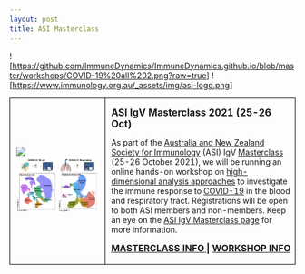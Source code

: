 ```yaml
---
layout: post
title: ASI Masterclass
---
```


![https://github.com/ImmuneDynamics/ImmuneDynamics.github.io/blob/master/workshops/COVID-19%20all%202.png?raw=true]
![https://www.immunology.org.au/_assets/img/asi-logo.png]


<table class="table gmisc_table">
  <tbody>
    <tr>
      <td style="padding-left:.75em;padding-right:.75em;width:33%; border-left:1px solid #000;border-top:1px solid #000;border-bottom:1px solid #000;border-right:1px solid #000;text-align:left; vertical-align:middle">
          <img src="https://www.immunology.org.au/_assets/img/asi-logo.png" width="3000">
        <br />
          <img src="https://github.com/ImmuneDynamics/ImmuneDynamics.github.io/blob/master/workshops/COVID-19%20all%202.png?raw=true">
      </td>
      <td style="padding-left:.75em;width:66%; border-left:1px solid #000;border-top:1px solid #000;border-bottom:1px solid #000;border-right:1px solid #000;text-align:left; vertical-align:top">
        <p><b><span style="font-size: 17px">ASI IgV Masterclass 2021 (25-26 Oct)</span></b></p>
        <p>
          As part of the 
          <a href="https://www.immunology.org.au/events/2021-IgV-Masterclass-on-Quantitative-Immunology/">Australia and New Zealand Society for Immunology</a>
          (ASI) IgV 
          <a href="https://www.immunology.org.au/events/2021-IgV-Masterclass-on-Quantitative-Immunology/">Masterclass</a> 
          (25-26 October 2021), we will be running an online hands-on workshop on 
          <a href="https://immunedynamics.io/research/analysis/">high-dimensional analysis approaches</a> 
          to investigate the immune response to 
          <a href="https://immunedynamics.io/research/disease/#sars-cov-2-and-covid-19">COVID-19</a>
          in the blood and respiratory tract. 
          Registrations will be open to both ASI members and non-members. Keep an eye on the 
          <a href="https://www.immunology.org.au/events/2021-IgV-Masterclass-on-Quantitative-Immunology/">ASI IgV Masterclass page</a> 
          for more information.
        </p>
          <a href="https://www.immunology.org.au/events/2021-IgV-Masterclass-on-Quantitative-Immunology/" target="_blank" rel="noopener noreferrer">
            <b><span style="font-size: 16px">MASTERCLASS INFO</span></b>
          </a>
        <b><span style="font-size: 16px">  |  </span></b>
        <a href="https://immunedynamics.io/workshops/masterclass2021" target="_blank" rel="noopener noreferrer">
        <b><span style="font-size: 16px">WORKSHOP INFO</span></b>
        </a>
          <p> </p>
      </td>
      </tr>
    </tbody>
</table>

<br />
